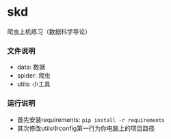# skd
爬虫上机练习（数据科学导论）

### 文件说明
- data: 数据
- spider: 爬虫
- utils: 小工具

### 运行说明
- 首先安装requirements: `pip install -r requirements`
- 其次修改utils中config第一行为你电脑上的项目路径

